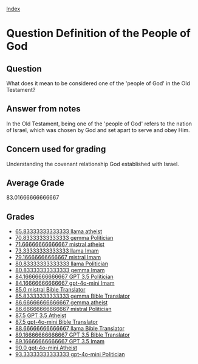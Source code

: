 
[Index](../../index.md)
# Question Definition of the People of God
## Question
What does it mean to be considered one of the 'people of God' in the Old Testament?

## Answer from notes
In the Old Testament, being one of the 'people of God' refers to the nation of Israel, which was chosen by God and set apart to serve and obey Him.

## Concern used for grading
Understanding the covenant relationship God established with Israel.

## Average Grade
83.01666666666667

## Grades
 * [65.83333333333333 llama atheist](../answers/llama_atheist/Definition_of_the_People_of_God.md)
 * [70.83333333333333 gemma Politician](../answers/gemma_Politician/Definition_of_the_People_of_God.md)
 * [71.66666666666667 mistral atheist](../answers/mistral_atheist/Definition_of_the_People_of_God.md)
 * [73.33333333333333 llama Imam](../answers/llama_Imam/Definition_of_the_People_of_God.md)
 * [79.16666666666667 mistral Imam](../answers/mistral_Imam/Definition_of_the_People_of_God.md)
 * [80.83333333333333 llama Politician](../answers/llama_Politician/Definition_of_the_People_of_God.md)
 * [80.83333333333333 gemma Imam](../answers/gemma_Imam/Definition_of_the_People_of_God.md)
 * [84.16666666666667 GPT 3.5 Politician](../answers/GPT_3.5_Politician/Definition_of_the_People_of_God.md)
 * [84.16666666666667 gpt-4o-mini Imam](../answers/gpt-4o-mini_Imam/Definition_of_the_People_of_God.md)
 * [85.0 mistral Bible Translator](../answers/mistral_Bible_Translator/Definition_of_the_People_of_God.md)
 * [85.83333333333333 gemma Bible Translator](../answers/gemma_Bible_Translator/Definition_of_the_People_of_God.md)
 * [86.66666666666667 gemma atheist](../answers/gemma_atheist/Definition_of_the_People_of_God.md)
 * [86.66666666666667 mistral Politician](../answers/mistral_Politician/Definition_of_the_People_of_God.md)
 * [87.5 GPT 3.5 Atheist](../answers/GPT_3.5_Atheist/Definition_of_the_People_of_God.md)
 * [87.5 gpt-4o-mini Bible Translator](../answers/gpt-4o-mini_Bible_Translator/Definition_of_the_People_of_God.md)
 * [88.66666666666667 llama Bible Translator](../answers/llama_Bible_Translator/Definition_of_the_People_of_God.md)
 * [89.16666666666667 GPT 3.5 Bible Translator](../answers/GPT_3.5_Bible_Translator/Definition_of_the_People_of_God.md)
 * [89.16666666666667 GPT 3.5 Imam](../answers/GPT_3.5_Imam/Definition_of_the_People_of_God.md)
 * [90.0 gpt-4o-mini Atheist](../answers/gpt-4o-mini_Atheist/Definition_of_the_People_of_God.md)
 * [93.33333333333333 gpt-4o-mini Politician](../answers/gpt-4o-mini_Politician/Definition_of_the_People_of_God.md)
